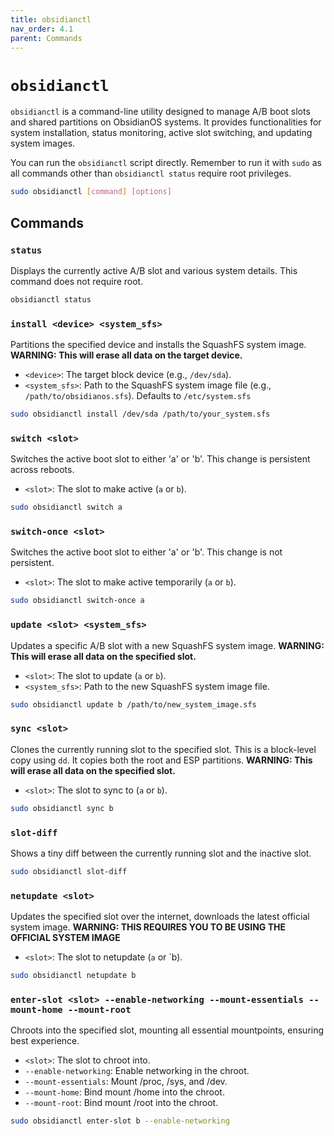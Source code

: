 ```yaml
---
title: obsidianctl
nav_order: 4.1
parent: Commands
---
```

# `obsidianctl`
`obsidianctl` is a command-line utility designed to manage A/B boot slots and shared partitions on ObsidianOS systems. It provides functionalities for system installation, status monitoring, active slot switching, and updating system images.

You can run the `obsidianctl` script directly. Remember to run it with `sudo` as all commands other than `obsidianctl status` require root privileges.

```bash
sudo obsidianctl [command] [options]
```

## Commands

### `status`

Displays the currently active A/B slot and various system details. This command does not require root.

```bash
obsidianctl status
```

### `install <device> <system_sfs>`

Partitions the specified device and installs the SquashFS system image. **WARNING: This will erase all data on the target device.**

*   `<device>`: The target block device (e.g., `/dev/sda`).
*   `<system_sfs>`: Path to the SquashFS system image file (e.g., `/path/to/obsidianos.sfs`). Defaults to `/etc/system.sfs`

```bash
sudo obsidianctl install /dev/sda /path/to/your_system.sfs
```

### `switch <slot>`

Switches the active boot slot to either 'a' or 'b'. This change is persistent across reboots.

*   `<slot>`: The slot to make active (`a` or `b`).

```bash
sudo obsidianctl switch a
```

### `switch-once <slot>`

Switches the active boot slot to either 'a' or 'b'. This change is not persistent.

*   `<slot>`: The slot to make active temporarily (`a` or `b`).

```bash
sudo obsidianctl switch-once a
```

### `update <slot> <system_sfs>`

Updates a specific A/B slot with a new SquashFS system image. **WARNING: This will erase all data on the specified slot.**

*   `<slot>`: The slot to update (`a` or `b`).
*   `<system_sfs>`: Path to the new SquashFS system image file.

```bash
sudo obsidianctl update b /path/to/new_system_image.sfs
```

### `sync <slot>`

Clones the currently running slot to the specified slot. This is a block-level copy using `dd`. It copies both the root and ESP partitions. **WARNING: This will erase all data on the specified slot.**

*   `<slot>`: The slot to sync to (`a` or `b`).

```bash
sudo obsidianctl sync b
```

### `slot-diff`

Shows a tiny diff between the currently running slot and the inactive slot.

```bash
sudo obsidianctl slot-diff
```

### `netupdate <slot>`

Updates the specified slot over the internet, downloads the latest official system image. **WARNING: THIS REQUIRES YOU TO BE USING THE OFFICIAL SYSTEM IMAGE**

*    `<slot>`: The slot to netupdate (`a` or `b).

```bash
sudo obsidianctl netupdate b
```

### `enter-slot <slot> --enable-networking --mount-essentials --mount-home --mount-root`

Chroots into the specified slot, mounting all essential mountpoints, ensuring best experience.

*    `<slot>`: The slot to chroot into.
*    `--enable-networking`: Enable networking in the chroot.
*    `--mount-essentials`: Mount /proc, /sys, and /dev.
*    `--mount-home`: Bind mount /home into the chroot.
*    `--mount-root`: Bind mount /root into the chroot.

```bash
sudo obsidianctl enter-slot b --enable-networking
```
